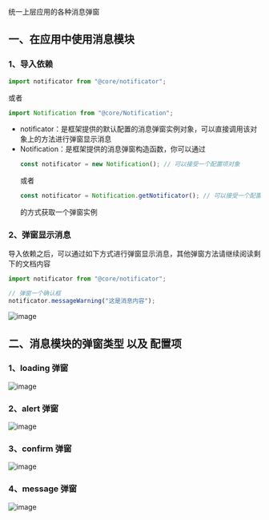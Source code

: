 统一上层应用的各种消息弹窗

## 一、在应用中使用消息模块

### 1、导入依赖

```js
import notificator from "@core/notificator";
```

或者

```js
import Notification from "@core/Notification";
```

- notificator：是框架提供的默认配置的消息弹窗实例对象，可以直接调用该对象上的方法进行弹窗显示消息
- Notification：是框架提供的消息弹窗构造函数，你可以通过
  ```js
  const notificator = new Notification(); // 可以接受一个配置项对象
  ```
  或者
  ```js
  const notificator = Notification.getNotificator(); // 可以接受一个配置项对象
  ```
  的方式获取一个弹窗实例

### 2、弹窗显示消息

导入依赖之后，可以通过如下方式进行弹窗显示消息，其他弹窗方法请继续阅读剩下的文档内容

```js
import notificator from "@core/notificator";

// 弹窗一个确认框
notificator.messageWarning("这是消息内容");
```

![image](https://github.com/linmingdao/v-bonjure/blob/doc/assets/alert.png)

## 二、消息模块的弹窗类型 以及 配置项

### 1、loading 弹窗

![image](https://github.com/linmingdao/v-bonjure/blob/doc/assets/loading.png)

### 2、alert 弹窗

![image](https://github.com/linmingdao/v-bonjure/blob/doc/assets/alert.png)

### 3、confirm 弹窗

![image](https://github.com/linmingdao/v-bonjure/blob/doc/assets/confirm.png)

### 4、message 弹窗

![image](https://github.com/linmingdao/v-bonjure/blob/doc/assets/message.png)
